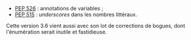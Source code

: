  - [PEP 526](http://www.python.org/dev/peps/pep-0526) : annotations de variables ;
 - [PEP 515](http://www.python.org/dev/peps/pep-0515) : *underscores* dans les nombres littéraux.

Cette version 3.6 vient aussi avec son lot de corrections de bogues, dont l'énumération serait inutile et fastidieuse.
